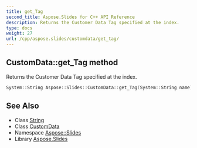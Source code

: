 ```yaml
---
title: get_Tag
second_title: Aspose.Slides for C++ API Reference
description: Returns the Customer Data Tag specified at the index.
type: docs
weight: 27
url: /cpp/aspose.slides/customdata/get_tag/
---
```

## CustomData::get_Tag method


Returns the Customer Data Tag specified at the index.

```cpp
System::String Aspose::Slides::CustomData::get_Tag(System::String name) override
```

## See Also

* Class [String](../../../system/string/)
* Class [CustomData](../)
* Namespace [Aspose::Slides](../../)
* Library [Aspose.Slides](../../../)

